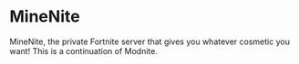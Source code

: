 # MineNite
MineNite, the private Fortnite server that gives you whatever cosmetic you want! This is a continuation of Modnite.
